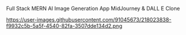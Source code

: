 Full Stack MERN AI Image Generation App MidJourney & DALL E Clone

https://user-images.githubusercontent.com/91045673/218023838-f9932c5b-5a5f-4540-82fa-3507dde134d2.png
